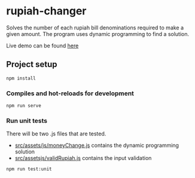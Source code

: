 # rupiah-changer

Solves the number of each rupiah bill denominations required to make a given amount.
The program uses dynamic programming to find a solution.

Live demo can be found [here](https://rupiah-changer.herokuapp.com/)

## Project setup
```
npm install
```

### Compiles and hot-reloads for development
```
npm run serve
```

### Run unit tests
There will be two .js files that are tested.

- [src/assets/js/moneyChange.js](src/assets/js/moneyChange.js) contains the dynamic programming solution
- [src/assetsjs/validRupiah.js](src/assetsjs/validRupiah.js) contains the input validation

```
npm run test:unit
```
